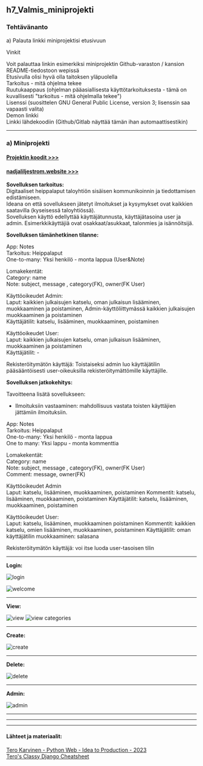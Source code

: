 ## h7_Valmis_miniprojekti  

### Tehtävänanto  

a) Palauta linkki miniprojektisi etusivuun  

Vinkit  

Voit palauttaa linkin esimerkiksi miniprojektin Github-varaston / kansion README-tiedostoon wepissä  
Etusivulla olisi hyvä olla taitoksen yläpuolella  
Tarkoitus - mitä ohjelma tekee  
Ruutukaappaus (ohjelman pääasiallisesta käyttötarkoituksesta - tämä on kuvallisesti "tarkoitus - mitä ohjelmalla tekee")  
Lisenssi (suosittelen GNU General Public License, version 3; lisenssin saa vapaasti valita)  
Demon linkki  
Linkki lähdekoodiin (Github/Gitlab näyttää tämän ihan automaattisestikin)  




---

### a) Miniprojekti 


#### [Projektin koodit >>>](https://github.com/LiljestromNadja/djangoSummer)  
#### [nadjaliljestrom.website >>>](http://www.nadjaliljestrom.website)  

**Sovelluksen tarkoitus:**   
Digitaaliset heippalaput taloyhtiön sisäisen kommunikoinnin ja tiedottamisen edistämiseen.  
Ideana on että sovellukseen jätetyt ilmoitukset ja kysymykset ovat kaikkien saatavilla (kyseisessä taloyhtiössä).  
Sovelluksen käyttö edellyttää käyttäjätunnusta, käyttäjätasoina user ja admin. Esimerkkikäyttäjiä ovat osakkaat/asukkaat, talonmies ja isännöitsijä.  



**Sovelluksen tämänhetkinen tilanne:**  

App: Notes  
Tarkoitus: Heippalaput  
One-to-many: Yksi henkilö - monta lappua (User&Note) 

Lomakekentät:  
Category:  name  
Note: subject, message , category(FK), owner(FK User)  

Käyttöoikeudet Admin:    
Laput: kaikkien julkaisujen katselu, oman julkaisun lisääminen, muokkaaminen ja poistaminen, Admin-käyttöliittymässä kaikkien julkaisujen muokkaaminen ja poistaminen   
Käyttäjätilit: katselu, lisääminen, muokkaaminen, poistaminen  

Käyttöoikeudet User:   
Laput: kaikkien julkaisujen katselu, oman julkaisun lisääminen, muokkaaminen ja poistaminen  
Käyttäjätilit: -  

Rekisteröitymätön käyttäjä: Toistaiseksi admin luo käyttäjätilin pääsääntöisesti user-oikeuksilla rekisteröitymättömille käyttäjille.  






**Sovelluksen jatkokehitys:**  


Tavoitteena lisätä sovellukseen:  
- Ilmoituksiin vastaaminen: mahdollisuus vastata toisten käyttäjien jättämiin ilmoituksiin.  

App: Notes  
Tarkoitus: Heippalaput  
One-to-many: Yksi henkilö - monta lappua   
One to many: Yksi lappu - monta kommenttia  

Lomakekentät:  
Category:  name  
Note: subject, message , category(FK), owner(FK User)  
Comment: message, owner(FK)  

Käyttöoikeudet Admin  
Laput: katselu, lisääminen, muokkaaminen, poistaminen 
Kommentit: katselu, lisääminen, muokkaaminen, poistaminen
Käyttäjätilit: katselu, lisääminen, muokkaaminen, poistaminen   

Käyttöoikeudet User:   
Laput: katselu, lisääminen, muokkaaminen poistaminen
Kommentit: kaikkien katselu, omien lisääminen, muokkaaminen, poistaminen
Käyttäjätilit: oman käyttäjätilin muokkaaminen: salasana     

Rekisteröitymätön käyttäjä: voi itse luoda user-tasoisen tilin  

---

**Login:**  

![login](https://github.com/LiljestromNadja/Django_course/assets/118609353/9e5a4a4c-e181-473e-8f86-2b065050cd98)

![welcome](https://github.com/LiljestromNadja/Django_course/assets/118609353/d9645150-4eb9-469c-aa80-17a8308f755a)

---  

**View:**  

![view](https://github.com/LiljestromNadja/Django_course/assets/118609353/06a08fe8-9e0f-48d1-a8b2-051a105c99ca)
![view categories](https://github.com/LiljestromNadja/Django_course/assets/118609353/b1067291-a378-443b-a3c0-6325724ebfd3)

---  

**Create:**  

![create](https://github.com/LiljestromNadja/Django_course/assets/118609353/a9a1b7e2-8688-49f3-bb17-c590226a18ae)  

---  

**Delete:**  


![delete](https://github.com/LiljestromNadja/Django_course/assets/118609353/9f456216-faec-4bea-aa89-bd163f1f94f0)


---

**Admin:**  

![admin](https://github.com/LiljestromNadja/Django_course/assets/118609353/7598ce60-fe61-4822-8c45-64474a89c7d4)


*** 
---
---
    
#### Lähteet ja materiaalit:  

[Tero Karvinen - Python Web - Idea to Production - 2023](https://terokarvinen.com/2023/python-web-idea-to-production/)  
[Tero's Classy Django Cheatsheet](https://terokarvinen.com/2023/django-cheatsheet/)  





